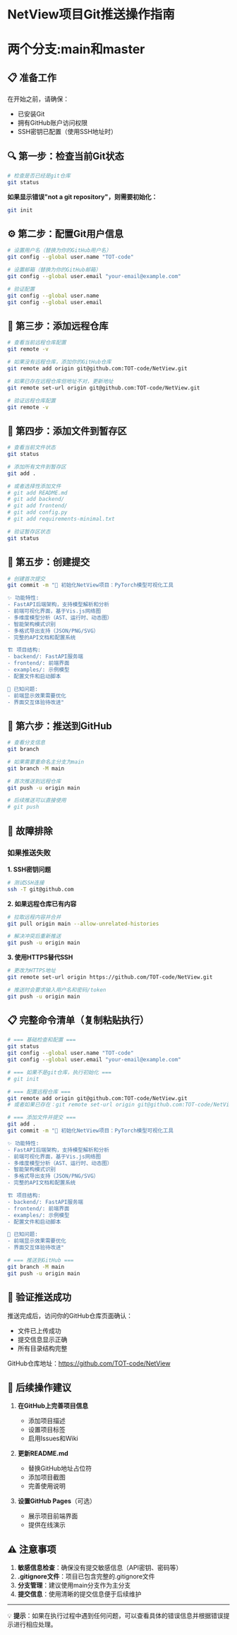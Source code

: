# NetView项目Git推送操作指南
# 两个分支:main和master
## 📋 准备工作

在开始之前，请确保：
- 已安装Git
- 拥有GitHub账户访问权限
- SSH密钥已配置（使用SSH地址时）

## 🔍 第一步：检查当前Git状态

```bash
# 检查是否已经是git仓库
git status
```

**如果显示错误"not a git repository"，则需要初始化：**
```bash
git init
```

## ⚙️ 第二步：配置Git用户信息

```bash
# 设置用户名（替换为你的GitHub用户名）
git config --global user.name "TOT-code"

# 设置邮箱（替换为你的GitHub邮箱）
git config --global user.email "your-email@example.com"

# 验证配置
git config --global user.name
git config --global user.email
```

## 🔗 第三步：添加远程仓库

```bash
# 查看当前远程仓库配置
git remote -v

# 如果没有远程仓库，添加你的GitHub仓库
git remote add origin git@github.com:TOT-code/NetView.git

# 如果已存在远程仓库但地址不对，更新地址
git remote set-url origin git@github.com:TOT-code/NetView.git

# 验证远程仓库配置
git remote -v
```

## 📁 第四步：添加文件到暂存区

```bash
# 查看当前文件状态
git status

# 添加所有文件到暂存区
git add .

# 或者选择性添加文件
# git add README.md
# git add backend/
# git add frontend/
# git add config.py
# git add requirements-minimal.txt

# 验证暂存区状态
git status
```

## 💬 第五步：创建提交

```bash
# 创建首次提交
git commit -m "🎉 初始化NetView项目：PyTorch模型可视化工具

✨ 功能特性:
- FastAPI后端架构，支持模型解析和分析
- 前端可视化界面，基于Vis.js网络图
- 多维度模型分析（AST、运行时、动态图）
- 智能架构模式识别
- 多格式导出支持（JSON/PNG/SVG）
- 完整的API文档和配置系统

🏗️ 项目结构:
- backend/: FastAPI服务端
- frontend/: 前端界面
- examples/: 示例模型
- 配置文件和启动脚本

📝 已知问题:
- 前端显示效果需要优化
- 界面交互体验待改进"
```

## 🚀 第六步：推送到GitHub

```bash
# 查看分支信息
git branch

# 如果需要重命名主分支为main
git branch -M main

# 首次推送到远程仓库
git push -u origin main

# 后续推送可以直接使用
# git push
```

## 🔧 故障排除

### 如果推送失败

**1. SSH密钥问题**
```bash
# 测试SSH连接
ssh -T git@github.com
```

**2. 如果远程仓库已有内容**
```bash
# 拉取远程内容并合并
git pull origin main --allow-unrelated-histories

# 解决冲突后重新推送
git push -u origin main
```

**3. 使用HTTPS替代SSH**
```bash
# 更改为HTTPS地址
git remote set-url origin https://github.com/TOT-code/NetView.git

# 推送时会要求输入用户名和密码/token
git push -u origin main
```

## 📋 完整命令清单（复制粘贴执行）

```bash
# === 基础检查和配置 ===
git status
git config --global user.name "TOT-code"
git config --global user.email "your-email@example.com"

# === 如果不是git仓库，执行初始化 ===
# git init

# === 配置远程仓库 ===
git remote add origin git@github.com:TOT-code/NetView.git
# 或者如果已存在：git remote set-url origin git@github.com:TOT-code/NetView.git

# === 添加文件并提交 ===
git add .
git commit -m "🎉 初始化NetView项目：PyTorch模型可视化工具

✨ 功能特性:
- FastAPI后端架构，支持模型解析和分析
- 前端可视化界面，基于Vis.js网络图
- 多维度模型分析（AST、运行时、动态图）
- 智能架构模式识别
- 多格式导出支持（JSON/PNG/SVG）
- 完整的API文档和配置系统

🏗️ 项目结构:
- backend/: FastAPI服务端
- frontend/: 前端界面
- examples/: 示例模型
- 配置文件和启动脚本

📝 已知问题:
- 前端显示效果需要优化
- 界面交互体验待改进"

# === 推送到GitHub ===
git branch -M main
git push -u origin main
```

## 🎯 验证推送成功

推送完成后，访问你的GitHub仓库页面确认：
- 文件已上传成功
- 提交信息显示正确
- 所有目录结构完整

GitHub仓库地址：https://github.com/TOT-code/NetView

## 📝 后续操作建议

1. **在GitHub上完善项目信息**
   - 添加项目描述
   - 设置项目标签
   - 启用Issues和Wiki

2. **更新README.md**
   - 替换GitHub地址占位符
   - 添加项目截图
   - 完善使用说明

3. **设置GitHub Pages**（可选）
   - 展示项目前端界面
   - 提供在线演示

## ⚠️ 注意事项

1. **敏感信息检查**：确保没有提交敏感信息（API密钥、密码等）
2. **.gitignore文件**：项目已包含完整的.gitignore文件
3. **分支管理**：建议使用main分支作为主分支
4. **提交信息**：使用清晰的提交信息便于后续维护

---

💡 **提示**：如果在执行过程中遇到任何问题，可以查看具体的错误信息并根据错误提示进行相应处理。
